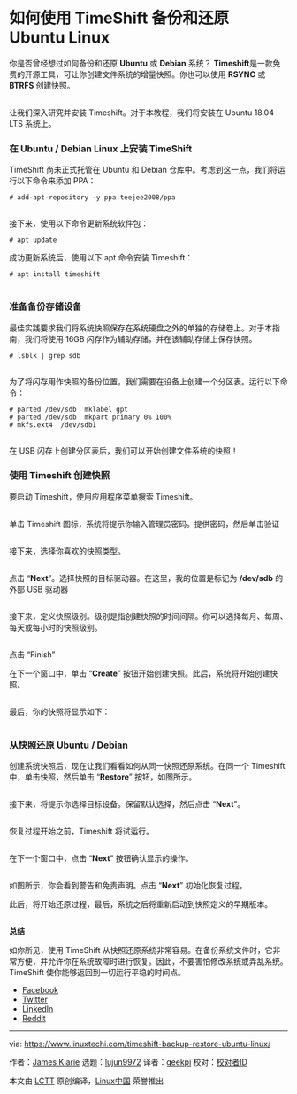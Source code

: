 [#]: collector: (lujun9972)
[#]: translator: (geekpi)
[#]: reviewer: ( )
[#]: publisher: ( )
[#]: url: ( )
[#]: subject: (How to Use TimeShift to Backup and Restore Ubuntu Linux)
[#]: via: (https://www.linuxtechi.com/timeshift-backup-restore-ubuntu-linux/)
[#]: author: (James Kiarie https://www.linuxtechi.com/author/james/)

如何使用 TimeShift 备份和还原 Ubuntu Linux
======

你是否曾经想过如何备份和还原  **Ubuntu** 或 **Debian** 系统？ **Timeshift**是一款免费的开源工具，可让你创建文件系统的增量快照。你也可以使用 **RSYNC** 或 **BTRFS** 创建快照。

[![TimeShift-Backup-Restore-Tool-Ubuntu][1]][2]

让我们深入研究并安装 Timeshift。对于本教程，我们将安装在 Ubuntu 18.04 LTS 系统上。

### 在 Ubuntu / Debian Linux 上安装 TimeShift

TimeShift 尚未正式托管在 Ubuntu 和 Debian 仓库中。考虑到这一点，我们将运行以下命令来添加 PPA：

```
# add-apt-repository -y ppa:teejee2008/ppa
```

![Add-timeshift-repository][1]

接下来，使用以下命令更新系统软件包：

```
# apt update
```

成功更新系统后，使用以下 apt 命令安装 Timeshift：

```
# apt install timeshift
```

![apt-install-timeshift][1]

### 准备备份存储设备

最佳实践要求我们将系统快照保存在系统硬盘之外的单独的存储卷上。对于本指南，我们将使用 16GB 闪存作为辅助存储，并在该辅助存储上保存快照。

```
# lsblk | grep sdb
```

![lsblk-sdb-ubuntu][1]

为了将闪存用作快照的备份位置，我们需要在设备上创建一个分区表。运行以下命令：

```
# parted /dev/sdb  mklabel gpt
# parted /dev/sdb  mkpart primary 0% 100%
# mkfs.ext4  /dev/sdb1
```

![create-partition-table-on-drive-ubuntu][1]

在 USB 闪存上创建分区表后，我们可以开始创建文件系统的快照！

### 使用 Timeshift 创建快照

要启动 Timeshift，使用应用程序菜单搜索 Timeshift。

![Access-Timeshift-Ubuntu][1]

单击 Timeshift 图标，系统将提示你输入管理员密码。提供密码，然后单击验证

![Authentication-required-ubuntu][1]

接下来，选择你喜欢的快照类型。

![Select-Rsync-option-timeshift][1]

点击 “**Next**”。选择快照的目标驱动器。在这里，我的位置是标记为 **/dev/sdb** 的外部 USB 驱动器

![Select-snapshot location][1]

接下来，定义快照级别。级别是指创建快照的时间间隔。你可以选择每月、每周、每天或每小时的快照级别。

![Select-snapshot-levels-Timeshift][1]

点击 “Finish”

在下一个窗口中，单击 “**Create**” 按钮开始创建快照。此后，系统将开始创建快照。

![Create-snapshot-timeshift][1]

最后，你的快照将显示如下：

![Snapshot-created-TimeShift][1]

### 从快照还原 Ubuntu / Debian

创建系统快照后，现在让我们看看如何从同一快照还原系统。在同一个 Timeshift 中，单击快照，然后单击 “**Restore**” 按钮，如图所示。

![Restore-snapshot-timeshift][1]

接下来，将提示你选择目标设备。保留默认选择，然后点击 “**Next**”。

![Select-target-device-timeshift][1]

恢复过程开始之前，Timeshift 将试运行。

![Comparing-files-Dry-Run-timeshift][1]

在下一个窗口中，点击 “**Next**” 按钮确认显示的操作。

![Confirm-actions-timeshift][1]

如图所示，你会看到警告和免责声明。点击 “**Next**” 初始化恢复过程。

此后，将开始还原过程，最后，系统之后将重新启动到快照定义的早期版本。

![Restoring-snapshot-timeshift][1]

**总结**

如你所见，使用 TimeShift 从快照还原系统非常容易。在备份系统文件时，它非常方便，并允许你在系统故障时进行恢复。因此，不要害怕修改系统或弄乱系统。TimeShift 使你能够返回到一切运行平稳的时间点。

  * [Facebook][3]
  * [Twitter][4]
  * [LinkedIn][5]
  * [Reddit][6]



--------------------------------------------------------------------------------

via: https://www.linuxtechi.com/timeshift-backup-restore-ubuntu-linux/

作者：[James Kiarie][a]
选题：[lujun9972][b]
译者：[geekpi](https://github.com/geekpi)
校对：[校对者ID](https://github.com/校对者ID)

本文由 [LCTT](https://github.com/LCTT/TranslateProject) 原创编译，[Linux中国](https://linux.cn/) 荣誉推出

[a]: https://www.linuxtechi.com/author/james/
[b]: https://github.com/lujun9972
[1]: data:image/gif;base64,R0lGODlhAQABAIAAAAAAAP///yH5BAEAAAAALAAAAAABAAEAAAIBRAA7
[2]: https://www.linuxtechi.com/wp-content/uploads/2019/11/TimeShift-Backup-Restore-Tool-Ubuntu.png
[3]: http://www.facebook.com/sharer.php?u=https%3A%2F%2Fwww.linuxtechi.com%2Ftimeshift-backup-restore-ubuntu-linux%2F&t=How%20to%20Use%20TimeShift%20to%20Backup%20and%20Restore%20Ubuntu%20Linux
[4]: http://twitter.com/share?text=How%20to%20Use%20TimeShift%20to%20Backup%20and%20Restore%20Ubuntu%20Linux&url=https%3A%2F%2Fwww.linuxtechi.com%2Ftimeshift-backup-restore-ubuntu-linux%2F&via=Linuxtechi
[5]: http://www.linkedin.com/shareArticle?mini=true&url=https%3A%2F%2Fwww.linuxtechi.com%2Ftimeshift-backup-restore-ubuntu-linux%2F&title=How%20to%20Use%20TimeShift%20to%20Backup%20and%20Restore%20Ubuntu%20Linux
[6]: http://www.reddit.com/submit?url=https%3A%2F%2Fwww.linuxtechi.com%2Ftimeshift-backup-restore-ubuntu-linux%2F&title=How%20to%20Use%20TimeShift%20to%20Backup%20and%20Restore%20Ubuntu%20Linux
